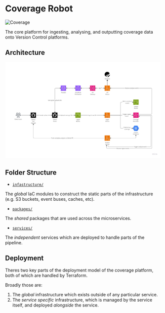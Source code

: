 # Coverage Robot
![Coverage](https://api.coveragerobot.com/v1/graph/github/coverage-robot/core/badge.svg?token=88f90351b6ac5ff3b37dec111714c05195803089cdba6892cc)

The core platform for ingesting, analysing, and outputting coverage data onto Version Control platforms.

## Architecture
![architecture.jpg](resources%2Farchitecture.jpg)

## Folder Structure
- [`infastructure/`](infrastructure/)

The _global_ IaC modules to construct the static parts of the infrastructure (e.g. S3 buckets, event buses, caches, etc).

- [`packages/`](packages/)

The _shared_ packages that are used across the microservices.

- [`services/`](services/)

The _independent_ services which are deployed to handle parts of the pipeline.

## Deployment
Theres two key parts of the deployment model of the coverage platform, both of which are handled by Terraform.

Broadly those are:
1. The _global_ infrastructure which exists outside of any particular service.
2. The _service specific_ infrastructure, which is managed by the service itself, and deployed _alongside_ the service.